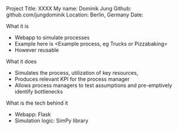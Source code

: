 Project Title: XXXX
My name: Dominik Jung
Github: github.com/jungdominik
Location: Berlin, Germany
Date: 

What it is
* Webapp to simulate processes
* Example here is <Example process, eg Trucks or Pizzabaking>
* However reusable

What it does
* Simulates the process, utilization of key resources, 
* Produces relevant KPI for the process manager
* Allows process managers to test assumptions and pre-emptively identify bottlenecks

What is the tech behind it
* Webapp: Flask
* Simulation logic: SimPy library